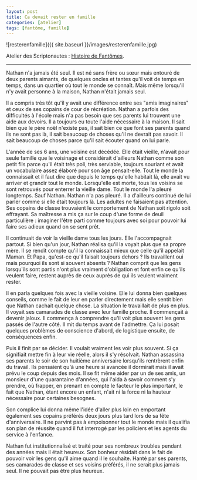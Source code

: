```yaml
---
layout: post
title: Ca devait rester en famille
categories: [atelier]
tags: [fantôme, famille]
---
```


![resterenfamille]({{ site.baseurl }}/images/resterenfamille.jpg)

Atelier des Scriptonautes : [Histoire de Fantômes](https://www.scriptonautes.net/index.php/ateliers-passes/surnaturel-sujet-5-histoire-de-fantomes).

___

Nathan n'a jamais été seul. Il est né sans frère ou sœur mais entouré de deux parents aimants, de quelques oncles et tantes qu'il voit de temps en temps, dans un quartier où tout le monde se connaît. Mais même lorsqu'il n'y avait personne à la maison, Nathan n'était jamais seul.

Il a compris très tôt qu'il y avait une différence entre ses "amis imaginaires" et ceux de ses copains de cour de récréation. Nathan a parfois des difficultés à l'école mais n'a pas besoin que ses parents lui trouvent une aide aux devoirs. Il a toujours eu toute l'aide nécessaire à la maison. Il sait bien que le père noël n'existe pas, il sait bien ce que font ses parents quand ils ne sont pas là, il sait beaucoup de choses qu'il ne devrait pas savoir. Il sait beaucoup de choses parce qu'il sait écouter quand on lui parle.

L'année de ses 6 ans, une voisine est décédée. Elle était vieille, n'avait pour seule famille que le voisinage et considérait d'ailleurs Nathan comme son petit fils parce qu'il était très poli, très serviable, toujours souriant et avait un vocabulaire assez élaboré pour son âge pensait-elle. Tout le monde la connaissait et il faut dire que depuis le temps qu'elle habitait là, elle avait vu arriver et grandir tout le monde. Lorsqu'elle est morte, tous les voisins se sont retrouvés pour enterrer la vieille dame. Tout le monde l'a pleuré longtemps. Sauf Nathan. Nathan n'a pas pleuré. Il a d'ailleurs continué de lui parler comme si elle était toujours là. Les adultes ne faisaient pas attention. Ses copains de classe trouvaient le comportement de Nathan soit rigolo soit effrayant. Sa maîtresse a mis ça sur le coup d'une forme de deuil particulière : imaginer l'être parti comme toujours avec soi pour pouvoir lui faire ses adieux quand on se sent prêt.

Il continuait de voir la vieille dame tous les jours. Elle l'accompagnait partout. Si bien qu'un jour, Nathan réalisa qu'il la voyait plus que sa propre mère. Il se rendit compte qu'il la connaissait mieux que celle qu'il appelait Maman. Et Papa, qu'est-ce qu'il faisait toujours dehors ? Ils travaillent oui mais pourquoi ils sont si souvent absents ? Nathan comprit que les gens lorsqu'ils sont partis n'ont plus vraiment d'obligation et font enfin ce qu'ils veulent faire, restent auprès de ceux auprès de qui ils veulent vraiment rester.

Il en parla quelques fois avec la vieille voisine. Elle lui donna bien quelques conseils, comme le fait de leur en parler directement mais elle sentit bien que Nathan cachait quelque chose. La situation le travaillait de plus en plus. Il voyait ses camarades de classe avec leur famille proche. Il commençait à devenir jaloux. Il commença à comprendre qu'il voit plus souvent les gens passés de l'autre côté. Il mit du temps avant de l'admettre. Ça lui posait quelques problèmes de conscience d'abord, de logistique ensuite, de conséquences enfin.

Puis il finit par se décider. Il voulait vraiment les voir plus souvent. Si ça signifiait mettre fin à leur vie réelle, alors il s'y résolvait. Nathan assassina ses parents le soir de son huitième anniversaire lorsqu'ils rentrèrent enfin du travail. Ils pensaient qu'à une heure si avancée il dormirait mais il avait prévu le coup depuis des mois. Il se fit même aider par un de ses amis, un monsieur d'une quarantaine d'années, qui l'aida à savoir comment s'y prendre, où frapper, en prenant en compte le facteur le plus important, le fait que Nathan, étant encore un enfant, n'ait ni la force ni la hauteur nécessaire pour certaines besognes.

Son complice lui donna même l'idée d'aller plus loin en emportant également ses copains préférés deux jours plus tard lors de sa fête d'anniversaire. Il ne parvint pas à empoisonner tout le monde mais il qualifia son plan de réussite quand il fut interrogé par les policiers et les agents du service à l'enfance.

Nathan fut institutionnalisé et traité pour ses nombreux troubles pendant des années mais il était heureux. Son bonheur résidait dans le fait de pouvoir voir les gens qu'il aime quand il le souhaite. Hanté par ses parents, ses camarades de classe et ses voisins préférés, il ne serait plus jamais seul. Il ne pouvait pas être plus heureux.

